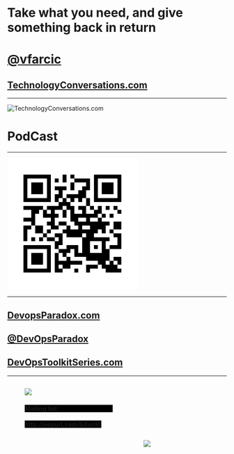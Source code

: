 <!-- .slide: data-background="../img/background/help.jpg" data-background-size="contain" -->
# Take what you need, and give something back in return


<!-- .slide: data-background="../img/products/twitter.png" data-background-size="contain" -->
# [@vfarcic](https://twitter.com/vfarcic)


## [TechnologyConversations.com](http://technologyconversations.com)

---

![TechnologyConversations.com](../img/qr/technology-conversations.jpg)


# PodCast

---

![DevopsParadox.com](../img/qr/devops-paradox.png)

---

## [DevopsParadox.com](http://devopsparadox.com/)
## [@DevOpsParadox](https://twitter.com/DevOpsParadox)


## [DevOpsToolkitSeries.com](http://www.devopstoolkitseries.com/)

---

<figure style="width: 40%; height: 40%; float: left;">
    <a href="https://www.devopstoolkitseries.com/">
        <img src="../img/devops-toolkit-series.png"/>
    </a>
    <h4 style="background-color: black;">Mailing list:</h4>
    <strong style="background-color: black;">http://eepurl.com/bXonVj</strong>
</figure>
<figure style="width: 30%; height: 30%; float: right;">
    <a href="https://www.devopstoolkitseries.com/">
        <img src="../img/qr/devops-toolkit-series.png"/>
    </a>
</figure>
